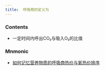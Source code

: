 ```yaml
---
title:  呼吸商的定义为
--- 
```


### Contents
- 一定时间内呼出CO₂与吸入O₂的比值
### Mnmonic
- [如何记忆营养物质的呼吸商热价与氧热价排序](/如何记忆营养物质的呼吸商热价与氧热价排序)
